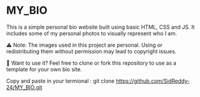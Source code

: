 # MY_BIO
This is a simple personal bio website built using basic HTML, CSS and JS. It includes some of my personal photos to visually represent who I am.

⚠️ Note: The images used in this project are personal. Using or redistributing them without permission may lead to copyright issues.

🔧 Want to use it?
Feel free to clone or fork this repository to use as a template for your own bio site.


Copy and paste in your termional :
git clone https://github.com/SidReddy-24/MY_BIO.git
